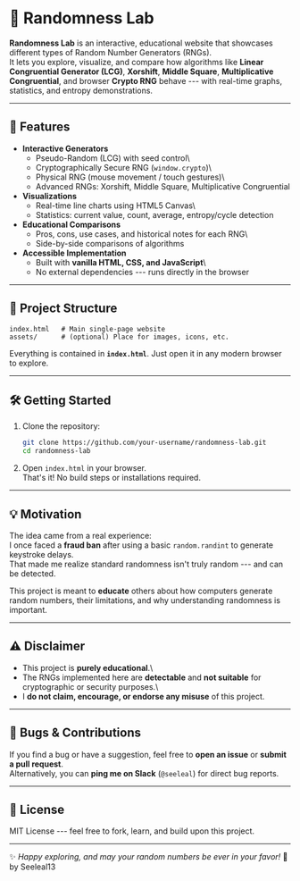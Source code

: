 # 🎲 Randomness Lab

**Randomness Lab** is an interactive, educational website that showcases
different types of Random Number Generators (RNGs).\
It lets you explore, visualize, and compare how algorithms like **Linear
Congruential Generator (LCG)**, **Xorshift**, **Middle Square**,
**Multiplicative Congruential**, and browser **Crypto RNG** behave ---
with real-time graphs, statistics, and entropy demonstrations.

------------------------------------------------------------------------

## 🚀 Features

-   **Interactive Generators**
    -   Pseudo-Random (LCG) with seed control\
    -   Cryptographically Secure RNG (`window.crypto`)\
    -   Physical RNG (mouse movement / touch gestures)\
    -   Advanced RNGs: Xorshift, Middle Square, Multiplicative
        Congruential
-   **Visualizations**
    -   Real-time line charts using HTML5 Canvas\
    -   Statistics: current value, count, average, entropy/cycle
        detection
-   **Educational Comparisons**
    -   Pros, cons, use cases, and historical notes for each RNG\
    -   Side-by-side comparisons of algorithms
-   **Accessible Implementation**
    -   Built with **vanilla HTML, CSS, and JavaScript**\
    -   No external dependencies --- runs directly in the browser

------------------------------------------------------------------------

## 📂 Project Structure

    index.html   # Main single-page website
    assets/      # (optional) Place for images, icons, etc.

Everything is contained in **`index.html`**. Just open it in any modern
browser to explore.

------------------------------------------------------------------------

## 🛠️ Getting Started

1.  Clone the repository:

    ``` bash
    git clone https://github.com/your-username/randomness-lab.git
    cd randomness-lab
    ```

2.  Open `index.html` in your browser.\
    That's it! No build steps or installations required.

------------------------------------------------------------------------

## 💡 Motivation

The idea came from a real experience:\
I once faced a **fraud ban** after using a basic `random.randint` to
generate keystroke delays.\
That made me realize standard randomness isn't truly random --- and can
be detected.

This project is meant to **educate** others about how computers generate
random numbers, their limitations, and why understanding randomness is
important.

------------------------------------------------------------------------

## ⚠️ Disclaimer

-   This project is **purely educational**.\
-   The RNGs implemented here are **detectable** and **not suitable**
    for cryptographic or security purposes.\
-   I **do not claim, encourage, or endorse any misuse** of this
    project.

------------------------------------------------------------------------

## 🐞 Bugs & Contributions

If you find a bug or have a suggestion, feel free to **open an issue**
or **submit a pull request**.\
Alternatively, you can **ping me on Slack** (`@seeleal`) for
direct bug reports.

------------------------------------------------------------------------

## 📜 License

MIT License --- feel free to fork, learn, and build upon this project.

------------------------------------------------------------------------

✨ *Happy exploring, and may your random numbers be ever in your favor!*
🎲
by Seeleal13
